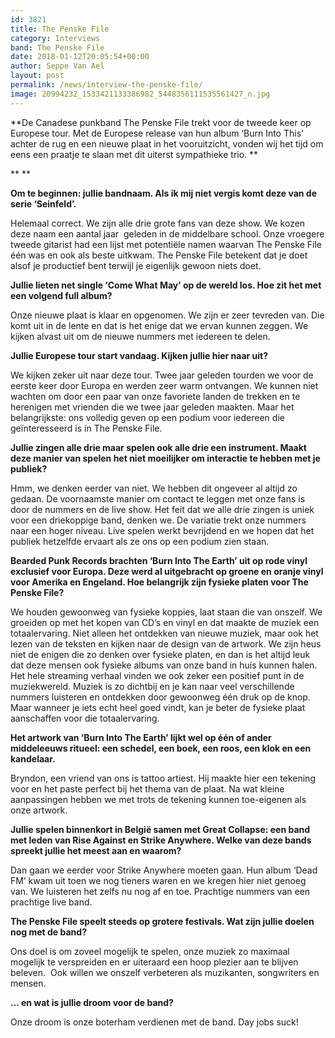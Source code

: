```yaml
---
id: 3821
title: The Penske File
category: Interviews
band: The Penske File
date: 2018-01-12T20:05:54+00:00
author: Seppe Van Ael
layout: post
permalink: /news/interview-the-penske-file/
image: 20994232_1533421133386982_5448356111535561427_n.jpg
---
```

**De Canadese punkband The Penske File trekt voor de tweede keer op Europese tour. Met de Europese release van hun album ‘Burn Into This’ achter de rug en een nieuwe plaat in het vooruitzicht, vonden wij het tijd om eens een praatje te slaan met dit uiterst sympathieke trio. ** 

** **

**Om te beginnen: jullie bandnaam. Als ik mij niet vergis komt deze van de serie ‘Seinfeld’.** 

Helemaal correct. We zijn alle drie grote fans van deze show. We kozen deze naam een aantal jaar  geleden in de middelbare school. Onze vroegere tweede gitarist had een lijst met potentiële namen waarvan The Penske File één was en ook als beste uitkwam. The Penske File betekent dat je doet alsof je productief bent terwijl je eigenlijk gewoon niets doet.

**Jullie lieten net single ‘Come What May’ op de wereld los. Hoe zit het met een volgend full album?**

Onze nieuwe plaat is klaar en opgenomen. We zijn er zeer tevreden van. Die komt uit in de lente en dat is het enige dat we ervan kunnen zeggen. We kijken alvast uit om de nieuwe nummers met iedereen te delen.

**Jullie Europese tour start vandaag. Kijken jullie hier naar uit?**

We kijken zeker uit naar deze tour. Twee jaar geleden tourden we voor de eerste keer door Europa en werden zeer warm ontvangen. We kunnen niet wachten om door een paar van onze favoriete landen de trekken en te herenigen met vrienden die we twee jaar geleden maakten. Maar het belangrijkste: ons volledig geven op een podium voor iedereen die geïnteresseerd is in The Penske File.

**Jullie zingen alle drie maar spelen ook alle drie een instrument. Maakt deze manier van spelen het niet moeilijker om interactie te hebben met je publiek?**

Hmm, we denken eerder van niet. We hebben dit ongeveer al altijd zo gedaan. De voornaamste manier om contact te leggen met onze fans is door de nummers en de live show. Het feit dat we alle drie zingen is uniek voor een driekoppige band, denken we. De variatie trekt onze nummers naar een hoger niveau. Live spelen werkt bevrijdend en we hopen dat het publiek hetzelfde ervaart als ze ons op een podium zien staan.

**Bearded Punk Records brachten ‘Burn Into The Earth’ uit op rode vinyl exclusief voor Europa. Deze werd al uitgebracht op groene en oranje vinyl voor Amerika en Engeland. Hoe belangrijk zijn fysieke platen voor The Penske File?**

We houden gewoonweg van fysieke koppies, laat staan die van onszelf. We groeiden op met het kopen van CD’s en vinyl en dat maakte de muziek een totaalervaring. Niet alleen het ontdekken van nieuwe muziek, maar ook het lezen van de teksten en kijken naar de design van de artwork. We zijn heus niet de enigen die zo denken over fysieke platen, en dan is het altijd leuk dat deze mensen ook fysieke albums van onze band in huis kunnen halen. Het hele streaming verhaal vinden we ook zeker een positief punt in de muziekwereld. Muziek is zo dichtbij en je kan naar veel verschillende nummers luisteren en ontdekken door gewoonweg één druk op de knop. Maar wanneer je iets echt heel goed vindt, kan je beter de fysieke plaat aanschaffen voor die totaalervaring.

**Het artwork van ‘Burn Into The Earth’ lijkt wel op één of ander middeleeuws ritueel: een schedel, een boek, een roos, een klok en een kandelaar.** 

Bryndon, een vriend van ons is tattoo artiest. Hij maakte hier een tekening voor en het paste perfect bij het thema van de plaat. Na wat kleine aanpassingen hebben we met trots de tekening kunnen toe-eigenen als onze artwork.

**Jullie spelen binnenkort in België samen met Great Collapse: een band met leden van Rise Against en Strike Anywhere. Welke van deze bands spreekt jullie het meest aan en waarom?**

Dan gaan we eerder voor Strike Anywhere moeten gaan. Hun album ‘Dead FM’ kwam uit toen we nog tieners waren en we kregen hier niet genoeg van. We luisteren het zelfs nu nog af en toe. Prachtige nummers van een prachtige live band.

**The Penske File speelt steeds op grotere festivals. Wat zijn jullie doelen nog met de band?**

Ons doel is om zoveel mogelijk te spelen, onze muziek zo maximaal mogelijk te verspreiden en er uiteraard een hoop plezier aan te blijven beleven.  Ook willen we onszelf verbeteren als muzikanten, songwriters en mensen.

**… en wat is jullie droom voor de band?**

Onze droom is onze boterham verdienen met de band. Day jobs suck!
